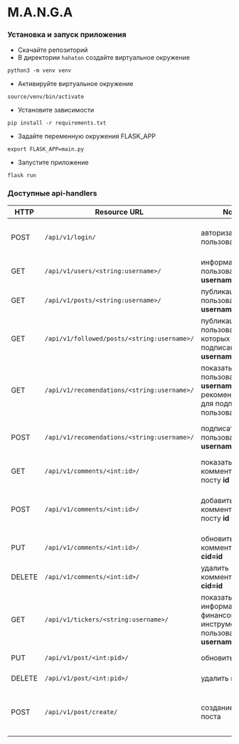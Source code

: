 # M.A.N.G.A
### Установка и запуск приложения
- Скачайте репозиторий
- В директории `hahaton` создайте виртуальное окружение
```
python3 -m venv venv
```

- Активируйте виртуальное окружение
```
source/venv/bin/activate
```

- Установите зависимости
```
pip install -r requirements.txt
```

- Задайте переменную окружения FLASK_APP
```
export FLASK_APP=main.py
```

- Запустите приложение
```
flask run
```

### Доступные api-handlers

| HTTP      | Resource URL | Notes | CONTENT
| ----------- | ----------- | ---- | -----
| POST      | `/api/v1/login/`      | авторизация пользователя | {"username": username, "password": password}
| GET   | `/api/v1/users/<string:username>/`       | информация о пользователе **username**
| GET   | `/api/v1/posts/<string:username>/`       | публикации пользователя **username**
| GET   | `/api/v1/followed/posts/<string:username>/`       | публикации пользователей на которых подписан **username**
| GET   | `/api/v1/recomendations/<string:username>/`       | показать пользователю **username** рекомендованных для подписки пользователей
| POST   | `/api/v1/recomendations/<string:username>/`       | подписать на пользователя **username** | {"user_id": uid} - uid авторизованного пользователя
| GET   | `/api/v1/comments/<int:id>/`       | показать комментарии к посту **id**
| POST   | `/api/v1/comments/<int:id>/`       | добавить комментарий к посту **id** | {"content": content, "post_id": pid, "user_id": "user_id"}
| PUT   | `/api/v1/comments/<int:id>/`       | обновить комментарий **cid=id** | {"content": content}
| DELETE   | `/api/v1/comments/<int:id>/`       | удалить комментарий с **cid=id** |
| GET   | `/api/v1/tickers/<string:username>/`       | показать информацию по финансовым инструментам пользователя **username**
| PUT   | `/api/v1/post/<int:pid>/`       | обновить пост **pid** | {"content": content}
| DELETE   | `/api/v1/post/<int:pid>/`       | удалить пост **pid** | {"content": content}
| POST   | `/api/v1/post/create/`       | создание нового поста | {"content": content, "user_id": user_id, "media": media}
